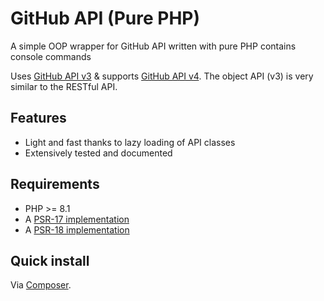 # GitHub API (Pure PHP)

A simple OOP wrapper for GitHub API written with pure PHP contains console commands

Uses [GitHub API v3](http://developer.github.com/v3/) & supports [GitHub API v4](http://developer.github.com/v4). The object API (v3) is very similar to the RESTful API.


## Features

* Light and fast thanks to lazy loading of API classes
* Extensively tested and documented


## Requirements

* PHP >= 8.1
* A [PSR-17 implementation](https://packagist.org/providers/psr/http-factory-implementation)
* A [PSR-18 implementation](https://packagist.org/providers/psr/http-client-implementation)


## Quick install

Via [Composer](https://getcomposer.org).